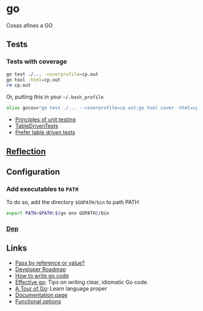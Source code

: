 # go
Cosas afines a GO

## Tests

### Tests with coverage

```bash
go test ./... -coverprofile=cp.out
go tool -html=cp.out
rm cp.out
```

Or, putting this in your `~/.bash_profile`

```bash
alias gocov="go test ./... --coverprofile=cp.out;go tool cover -html=cp.out;rm cp.out"
```

- [Principles of unit testing](https://github.com/ghsukumar/SFDC_Best_Practices/wiki/F.I.R.S.T-Principles-of-Unit-Testing)
- [TableDrivenTests](https://github.com/golang/go/wiki/TableDrivenTests)
- [Prefer table driven tests](https://dave.cheney.net/2019/05/07/prefer-table-driven-tests)

## [Reflection](reflection.md)

## Configuration

### Add executables to `PATH`

To do so, add the directory `$GOPATH/bin` to path PATH

```bash
export PATH=$PATH:$(go env GOPATH)/bin
```

### [Dep](dep.md)

## Links

- [Pass by reference or value?](http://goinbigdata.com/golang-pass-by-pointer-vs-pass-by-value/)
- [Developer Roadmap](https://github.com/Alikhll/golang-developer-roadmap)
- [How to write go code](https://golang.org/doc/code.html)
- [Effective go](https://golang.org/doc/effective_go.html): Tips on writing clear, idiomatic Go code.
- [A Tour of Go](https://tour.golang.org/welcome/1): Learn language proper
- [Documentation page](https://golang.org/doc/#articles)
- [Functional options](https://dave.cheney.net/2014/10/17/functional-options-for-friendly-apis)
